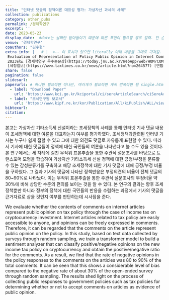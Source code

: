 ```yaml
---
title: "인터넷 댓글의 정책여론 대표성 평가: 가상자산 과세의 사례"
collection: publications
category: other_pubs
permalink: /경제학연구
excerpt: ''
date: 2023-05-23
display_date:  #date는 날짜만 받아들이기 때문에 따른 표현이 필요할 경우 입력. 단 순서는 date를 여전히 활용함.
venue: '경제학연구'
coauthors: "김수현"
extra_info: |   # |  <-- 이 표시가 있으면 literally 아래 내용을 그대로 가져감. 줄바꿈 같은 것도 반영 
 Evaluation of Representation of Policy Public Opinion in Internet Comments: A Case of Cryptocurrency Taxation (2023), *The Korean Journal of Economic Studies*, with Soohyon Kim <br>
 2023년도 [경제학연구 우수논문상](https://today.jnu.ac.kr/WebApp/web/HOM/COM/Board/board.aspx?bbsMode=view&boardID=148&key=8433&page=4) 수상 <br> 
 [세정일보](https://www.taxtimes.co.kr/news/article.html?no=264577) [연합뉴스](https://www.yna.co.kr/view/AKR20240514064100002) [한국경제](https://www.hankyung.com/article/202405148054) 
share: false
pagination: false
slidesurl: 
paperurls: # 하나만 필요하면 하나만, 여러개가 필요하면 계속 반복하면 됨 single.html 에서 작동
  - label: "Download Paper"
    url: 'https://www.kci.go.kr/kciportal/ci/sereArticleSearch/ciSereArtiView.kci?sereArticleSearchBean.artiId=ART002970417'
  - label: "조세연구원 보고서"
    url: 'https://www.kipf.re.kr/kor/Publication/All/kiPublish/ALL/view.do?serialNo=527008'
bibtexurl: 
citation: 
---
```


본고는 가상자산 기타소득세 신설이라는 조세정책의 사례를 통해 인터넷 기사 댓글 내용이 조세정책에 대한 여론을 대표하는지 여부를 평가하였다. 조세정책과관련된 인터넷 기사는 누구나 쉽게 접할 수 있고 그에 대한 의견도 댓글로 자유롭게 표현할 수 있다. 따라서 기사에 대한 댓글들이 정책에 대한 국민들의 여론을 나타낸다고 볼 수도 있을 것이다. 본 연구에서는 세 차례에 걸친 무작위 표본추출을 통한 주관식 설문조사를 바탕으로 트랜스포머 모형을 학습하여 가상자산 기타소득세 신설 정책에 대한 긍정/부정을 분류할 수 있는 감성분류기를 구축하고 해당 조세정책에 대한 기사 댓글에 대해 긍정/부정 비율을 구하였다. 그 결과 기사의 댓글에 나타난 정책반응은 부정의견의 비율이 전체 댓글의 80~90%로 나타났다. 이는 무작위 표본추출을 통한 주관식 설문조사의 부정비율 약 30%에 비해 상당한 수준의 편의를 보이는 것을 알 수 있다. 본 연구의 결과는 향후 조세정책뿐만 아니라 정부의 정책에 대한 국민들의 반응을 수렴하는 과정에서 기사의 댓글을 근거자료로 삼을 것인지 여부를 판단하는데 시사점을 준다.

We evaluate whether the contents of comments on internet articles represent public opinion on tax policy through the case of income tax on cryptocurrency investment. Internet articles related to tax policy are easily accessible to anyone, and opinions can be freely expressed in comments. Therefore, it can be regarded that the comments on the article represent public opinion on the policy. In this study, based on text data collected by surveys through random sampling, we train a transformer model to build a sentiment analyzer that can classify positive/negative opinions on the new income tax policy on cryptocurrency and obtain the positive/negative ratio for the comments. As a result, we find that the rate of negative opinions in the policy responses to the comments on the articles was 80 to 90% of the total comments. It can be seen that this shows a considerable level of bias compared to the negative rate of about 30% of the open-ended survey through random sampling. The results shed light on the process of collecting public responses to government policies such as tax policies for determining whether or not to accept comments on articles as evidence of public opinion.